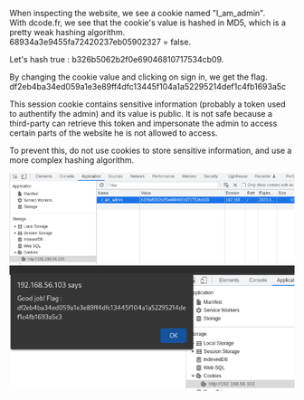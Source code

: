 When inspecting the website, we see a cookie named "I_am_admin".  
With dcode.fr, we see that the cookie's value is hashed in MD5, which is a pretty weak hashing algorithm.  
68934a3e9455fa72420237eb05902327 = false.  

Let's hash true : b326b5062b2f0e69046810717534cb09.

By changing the cookie value and clicking on sign in, we get the flag.  
df2eb4ba34ed059a1e3e89ff4dfc13445f104a1a52295214def1c4fb1693a5c

This session cookie contains sensitive information (probably a token used to authentify the admin) and its value is public. It is not safe because a third-party can retrieve this token and impersonate the admin to access certain parts of the website he is not allowed to access.


To prevent this, do not use cookies to store sensitive information, and use a more complex hashing algorithm.  


![cookie](cookie_with_true_value.png)
![flag](flag.png)